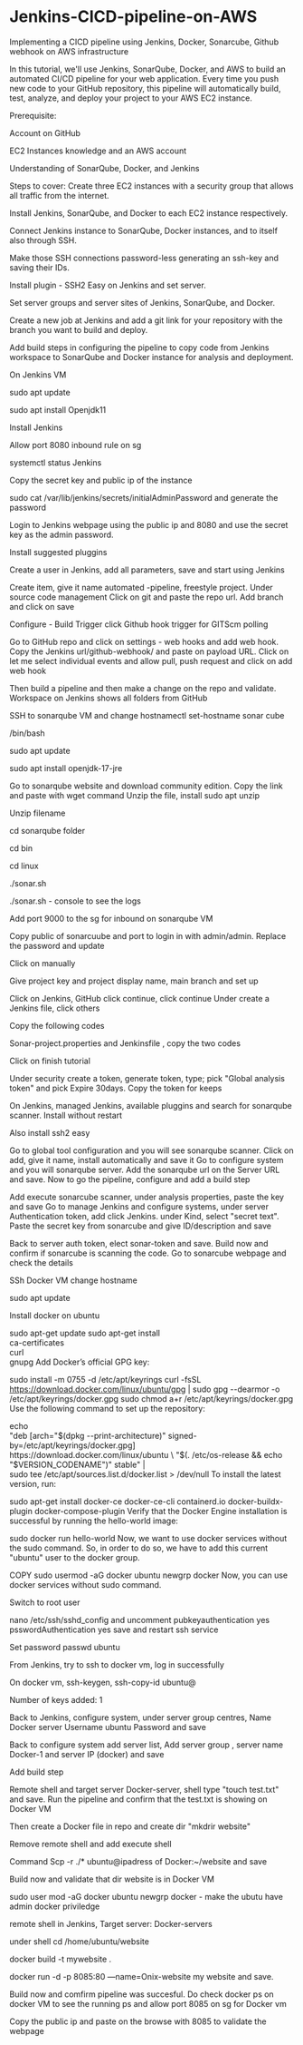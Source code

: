 # Jenkins-CICD-pipeline-on-AWS
Implementing a CICD pipeline using Jenkins, Docker, Sonarcube, Github webhook on AWS infrastructure

In this tutorial, we'll use Jenkins, SonarQube, Docker, and AWS to build an automated CI/CD pipeline for your web application. Every time you push new code to your GitHub repository, this pipeline will automatically build, test, analyze, and deploy your project to your AWS EC2 instance.


Prerequisite:

Account on GitHub

EC2 Instances knowledge and an AWS account

Understanding of SonarQube, Docker, and Jenkins

Steps to cover:
Create three EC2 instances with a security group that allows all traffic from the internet.

Install Jenkins, SonarQube, and Docker to each EC2 instance respectively.

Connect Jenkins instance to SonarQube, Docker instances, and to itself also through SSH.

Make those SSH connections password-less generating an ssh-key and saving their IDs.

Install plugin - SSH2 Easy on Jenkins and set server.

Set server groups and server sites of Jenkins, SonarQube, and Docker.

Create a new job at Jenkins and add a git link for your repository with the branch you want to build and deploy.

Add build steps in configuring the pipeline to copy code from Jenkins workspace to SonarQube and Docker instance for analysis and deployment.

On Jenkins VM

sudo apt update

sudo apt install Openjdk11 

Install Jenkins

Allow port 8080 inbound rule on sg

systemctl status  Jenkins

Copy the secret key and public ip of the instance

sudo cat /var/lib/jenkins/secrets/initialAdminPassword and generate the password

Login to Jenkins webpage using the public ip and 8080 and use the secret key as the admin password.

Install suggested pluggins

Create a user in Jenkins, add all parameters, save and start using Jenkins

Create item, give it name automated -pipeline, freestyle project. Under source code management Click on git and paste the repo url. Add branch and click on save


Configure - Build Trigger click Github hook trigger for GITScm polling

Go to GitHub repo and click on settings - web hooks and add web hook. Copy the Jenkins url/github-webhook/ and paste on payload URL. Click on let me select individual events and allow pull, push request and click on add web hook

Then build a pipeline and then make a change on the repo and validate. Workspace on Jenkins shows all folders from GitHub

SSH to sonarqube VM and change hostnamectl set-hostname sonar cube

/bin/bash

sudo apt update

sudo apt install openjdk-17-jre

Go to sonarqube website and download community edition. Copy the link and paste with wget command Unzip the file, install sudo apt unzip

Unzip filename

cd sonarqube folder

cd bin

cd linux

./sonar.sh

./sonar.sh - console to see the logs

Add port 9000 to the sg for inbound on sonarqube VM

Copy public of sonarcuube and port to login in with admin/admin. Replace the password and update

Click on manually

Give project key and project display name, main branch and set up

Click on Jenkins, GitHub click continue, click continue Under create a Jenkins file, click others

Copy the following codes

Sonar-project.properties and Jenkinsfile , copy the two codes

Click on finish tutorial

Under security create a token, generate token, type; pick "Global analysis token" and pick Expire 30days. Copy the token for keeps

On Jenkins, managed Jenkins, available pluggins and search for sonarqube scanner. Install without restart

Also install ssh2 easy

Go to global tool configuration and you will see sonarqube scanner. Click on add, give it name, install automatically and save it Go to configure system and you will sonarqube server. Add the sonarqube url on the Server URL and save. Now to go the pipeline, configure and add a build step

Add execute sonarcube scanner, under analysis properties, paste the key and save Go to manage Jenkins and configure systems, under server Authentication token, add click Jenkins. under Kind, select "secret text". Paste the secret key from sonarcube and give ID/description and save

Back to server auth token, elect sonar-token and save. Build now and confirm if sonarcube is scanning the code. Go to sonarcube webpage and check the details

SSh Docker VM
change hostname

sudo apt update

Install docker on ubuntu

sudo apt-get update
sudo apt-get install \
    ca-certificates \
    curl \
    gnupg
Add Docker’s official GPG key:



sudo install -m 0755 -d /etc/apt/keyrings
curl -fsSL https://download.docker.com/linux/ubuntu/gpg | sudo gpg --dearmor -o /etc/apt/keyrings/docker.gpg
sudo chmod a+r /etc/apt/keyrings/docker.gpg
Use the following command to set up the repository:



echo \
  "deb [arch="$(dpkg --print-architecture)" signed-by=/etc/apt/keyrings/docker.gpg] https://download.docker.com/linux/ubuntu \
  "$(. /etc/os-release && echo "$VERSION_CODENAME")" stable" | \
sudo tee /etc/apt/sources.list.d/docker.list > /dev/null
To install the latest version, run:



sudo apt-get install docker-ce docker-ce-cli containerd.io docker-buildx-plugin docker-compose-plugin
Verify that the Docker Engine installation is successful by running the hello-world image:



sudo docker run hello-world
Now, we want to use docker services without the sudo command. So, in order to do so, we have to add this current "ubuntu" user to the docker group.


COPY
sudo usermod -aG docker ubuntu
newgrp docker
Now, you can use docker services without sudo command.

Switch to root user

nano /etc/ssh/sshd_config and uncomment pubkeyauthentication yes psswordAuthentication yes save and restart ssh service

Set password passwd ubuntu

From Jenkins, try to ssh to docker vm, log in successfully

On docker vm, ssh-keygen, ssh-copy-id ubuntu@

Number of keys added: 1

Back to Jenkins, configure system, under server group centres, Name Docker server Username ubuntu Password and save

Back to configure system add server list, Add server group , server name Docker-1 and server IP (docker) and save

Add build step

Remote shell and target server Docker-server, shell type "touch test.txt" and save. Run the pipeline and confirm that the test.txt is showing on Docker VM

Then create a Docker file in repo and create dir "mkdrir website"


Remove remote shell and add execute shell

Command
Scp  -r ./* ubuntu@ipadress of Docker:~/website and save

Build now and validate that dir website is in Docker VM

sudo user mod -aG docker ubuntu newgrp docker - make the ubutu have admin docker priviledge 

remote shell in Jenkins, Target server: Docker-servers

under shell
cd /home/ubuntu/website

docker build -t mywebsite .

docker run -d -p 8085:80 —name=Onix-website my website and save.

Build now and comfirm pipeline was succesful. Do check docker ps on docker VM to see the running ps and allow port 8085 on sg for Docker vm

Copy the public ip and paste on the browse with 8085 to validate the webpage
